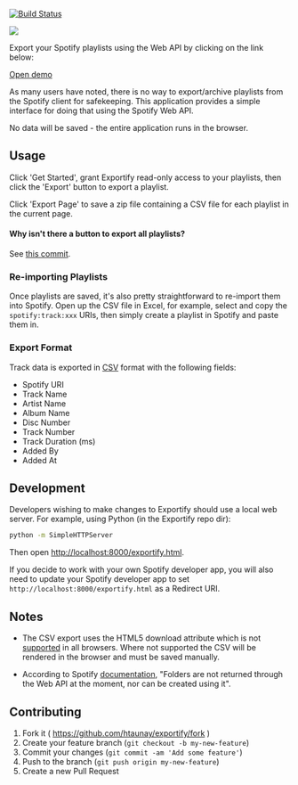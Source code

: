 [![Build Status](http://img.shields.io/travis/htaunay/exportify.svg?style=flat)](https://travis-ci.org/htaunay/exportify)

<a href="https://rawgit.com/htaunay/exportify/master/exportify.html"><img src="screenshot.png"/></a>

Export your Spotify playlists using the Web API by clicking on the link below:

[Open demo](https://rawcdn.githack.com/htaunay/exportify/4c8f8fa65a9e8632313d5065901ef56d6aa68409/exportify.html)

As many users have noted, there is no way to export/archive playlists from the Spotify client for safekeeping. This application provides a simple interface for doing that using the Spotify Web API.

No data will be saved - the entire application runs in the browser.

## Usage

Click 'Get Started', grant Exportify read-only access to your playlists, then click the 'Export' button to export a playlist.

Click 'Export Page' to save a zip file containing a CSV file for each playlist in the current page.

#### Why isn't there a button to export all playlists?

See [this commit](https://github.com/htaunay/exportify/commit/f8d7150abc46b2e8954b1c03e09535df0f93a79e).

### Re-importing Playlists

Once playlists are saved, it's also pretty straightforward to re-import them into Spotify. Open up the CSV file in Excel, for example, select and copy the `spotify:track:xxx` URIs, then simply create a playlist in Spotify and paste them in.


### Export Format

Track data is exported in [CSV](http://en.wikipedia.org/wiki/Comma-separated_values) format with the following fields:

- Spotify URI
- Track Name
- Artist Name
- Album Name
- Disc Number
- Track Number
- Track Duration (ms)
- Added By
- Added At


## Development

Developers wishing to make changes to Exportify should use a local web server. For example, using Python (in the Exportify repo dir):

```bash
python -m SimpleHTTPServer
```

Then open [http://localhost:8000/exportify.html](http://localhost:8000/exportify.html).

If you decide to work with your own Spotify developer app, you will also need to update
your Spotify developer app to set `http://localhost:8000/exportify.html` as a Redirect URI. 

## Notes

- The CSV export uses the HTML5 download attribute which is not [supported](http://caniuse.com/#feat=download) in all browsers. Where not supported the CSV will be rendered in the browser and must be saved manually.

- According to Spotify [documentation](https://developer.spotify.com/web-api/working-with-playlists/), "Folders are not returned through the Web API at the moment, nor can be created using it".

## Contributing

1. Fork it ( https://github.com/htaunay/exportify/fork )
2. Create your feature branch (`git checkout -b my-new-feature`)
3. Commit your changes (`git commit -am 'Add some feature'`)
4. Push to the branch (`git push origin my-new-feature`)
5. Create a new Pull Request

